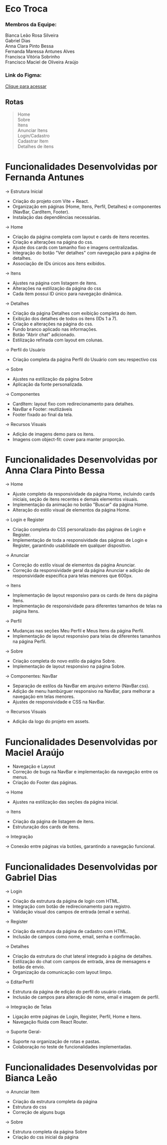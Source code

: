 # Eco Troca

### Membros da Equipe:

Bianca Leão Rosa Silveira\
Gabriel Dias\
Anna Clara Pinto Bessa\
Fernanda Maressa Antunes Alves\
Francisca Vitória Sobrinho\
Francisco Maciel de Oliveira Araújo

### Link do Figma: 
 [Clique para acessar](https://www.figma.com/design/tDGk7Db80ZmwlTlTmcFPpG/EcoTroca?node-id=0-1&p=f&t=CFyOaJWn1hi8N2rm-0)


## Rotas

> Home\
> Sobre\
> Itens\
> Anunciar Itens\
> Login/Cadastro\
> Cadastrar Item\
> Detalhes de itens

# Funcionalidades Desenvolvidas por Fernanda Antunes

-> Estrutura Inicial
- Criação do projeto com Vite + React.
- Organização em páginas (Home, Itens, Perfil, Detalhes) e componentes (NavBar, CardItem, Footer).
- Instalação das dependências necessárias. 

-> Home
- Criação da página completa com layout e cards de itens recentes.
- Criação e alterações na página do css.
- Ajuste dos cards com tamanho fixo e imagens centralizadas.
- Integração do botão "Ver detalhes" com navegação para a página de detalhes.
- Associação de IDs únicos aos itens exibidos.

-> Itens
- Ajustes na página com listagem de itens.
- Alterações na estilização da página do css
- Cada item possui ID único para navegação dinâmica.

-> Detalhes
- Criação da página Detalhes com exibição completa do item.
- Exibição dos detalhes de todos os itens (IDs 1 a 7).
- Criação e alterações na página do css.
- Fundo branco aplicado nas informações.
- Botão "Abrir chat" adicionado.
- Estilização refinada com layout em colunas.

-> Perfil do Usuário 
- Criação completa da página Perfil do Usuário com seu respectivo css

-> Sobre
- Ajustes na estilização da página Sobre
- Aplicação da fonte personalizada.

-> Componentes
- CardItem: layout fixo com redirecionamento para detalhes.
- NavBar e Footer: reutlizáveis 
- Footer fixado ao final da tela.

-> Recursos Visuais
- Adição de imagens demo para os itens.
- Imagens com object-fit: cover para manter proporção.


# Funcionalidades Desenvolvidas por Anna Clara Pinto Bessa

-> Home
- Ajuste completo da responsividade da página Home, incluindo cards iniciais, seção de itens recentes e demais elementos visuais.
- Implementação da animação no botão "Buscar" da página Home.
- Alteração do estilo visual de elementos da página Home.

-> Login e Register
- Criação completa do CSS personalizado das páginas de Login e Register.
- Implementação de toda a responsividade das páginas de Login e Register, garantindo usabilidade em qualquer dispositivo.

-> Anunciar
- Correção do estilo visual de elementos da página Anunciar.
- Correção da responsividade geral da página Anunciar e adição de responsividade específica para telas menores que 600px.

-> Itens
- Implementação de layout responsivo para os cards de itens da página Itens.
- Implementação de responsividade para diferentes tamanhos de telas na página Itens.

-> Perfil
- Mudanças nas seções Meu Perfil e Meus Itens da página Perfil. 
- Implementação de layout responsivo para telas de diferentes tamanhos na página Perfil.

-> Sobre
- Criação completa do novo estilo da página Sobre.
- Implementação de layout responsivo na página Sobre.

-> Componentes: NavBar
- Separação de estilos da NavBar em arquivo externo (NavBar.css).
- Adição de menu hambúrguer responsivo na NavBar, para melhorar a navegação em telas menores.
- Ajustes de responsividade e CSS na NavBar.

-> Recursos Visuais
- Adição da logo do projeto em assets.

# Funcionalidades Desenvolvidas por Maciel Araújo
- Navegação e Layout
- Correção de bugs na NavBar e implementação da navegação entre os menus.
- Criação do Footer das páginas.

-> Home
- Ajustes na estilização das seções da página inicial.

-> Itens
- Criação da página de listagem de itens.
- Estruturação dos cards de itens.

-> Integração

-> Conexão entre páginas via botões, garantindo a navegação funcional.

# Funcionalidades Desenvolvidas por Gabriel Dias

-> Login
- Criação da estrutura da página de login com HTML.
- Integração com botão de redirecionamento para registro.
- Validação visual dos campos de entrada (email e senha).

-> Register
- Criação da estrutura da página de cadastro com HTML.
- Inclusão de campos como nome, email, senha e confirmação.

-> Detalhes
- Criação da estrutura do chat lateral integrado à página de detalhes.
- Estilização do chat com campos de entrada, área de mensagens e botão de envio.
- Organização da comunicação com layout limpo.

-> EditarPerfil
- Estrutura da página de edição do perfil do usuário criada.
- Inclusão de campos para alteração de nome, email e imagem de perfil.

-> Integração de Telas
- Ligação entre páginas de Login, Register, Perfil, Home e Itens.
- Navegação fluida com React Router.

-> Suporte Geral-
- Suporte na organização de rotas e pastas.
- Colaboração no teste de funcionalidades implementadas.

# Funcionalidades Desenvolvidas por Bianca Leão

-> Anunciar Item
- Criação da estrutura completa da página
- Estrutura do css
- Correção de alguns bugs

-> Sobre
- Estrutura completa da página Sobre
- Criação do css inicial da página
